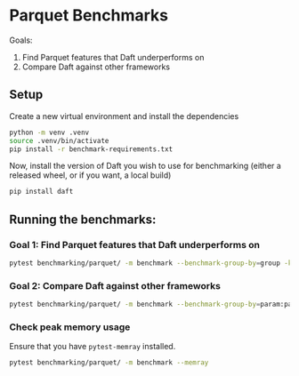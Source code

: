 # Parquet Benchmarks

Goals:

1. Find Parquet features that Daft underperforms on
2. Compare Daft against other frameworks

## Setup

Create a new virtual environment and install the dependencies

```bash
python -m venv .venv
source .venv/bin/activate
pip install -r benchmark-requirements.txt
```

Now, install the version of Daft you wish to use for benchmarking (either a released wheel, or if you want, a local build)

```bash
pip install daft
```

## Running the benchmarks:

### Goal 1: Find Parquet features that Daft underperforms on

```bash
pytest benchmarking/parquet/ -m benchmark --benchmark-group-by=group -k daft
```

### Goal 2: Compare Daft against other frameworks

```bash
pytest benchmarking/parquet/ -m benchmark --benchmark-group-by=param:path
```

### Check peak memory usage

Ensure that you have `pytest-memray` installed.

```bash
pytest benchmarking/parquet/ -m benchmark --memray
```
